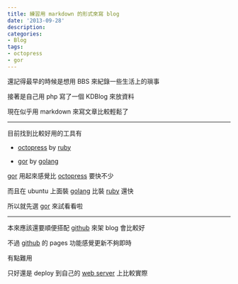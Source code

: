 ```yaml
---
title: 練習用 markdown 的形式來寫 blog
date: '2013-09-28'
description:
categories:
- Blog
tags:
- octopress
- gor
---
```


還記得最早的時候是想用 BBS 來紀錄一些生活上的瑣事

接著是自己用 php 寫了一個 KDBlog 來放資料

現在似乎用 markdown 來寫文章比較輕鬆了

---

目前找到比較好用的工具有

- [octopress][] by [ruby][]

- [gor][] by [golang][]

[gor][] 用起來感覺比 [octopress][] 要快不少

而且在 ubuntu 上面裝 [golang][] 比裝 [ruby][] 還快

所以就先選 [gor][] 來試看看啦

---

本來應該還要順便搭配 [github][] 來架 blog 會比較好

不過 [github][] 的 pages 功能感覺更新不夠即時

有點難用

只好還是 deploy 到自己的 [web server][tsaikd] 上比較實際

[tsaikd]: http://www.tsaikd.org/
[octopress]: http://octopress.org/
[gor]: https://github.com/wendal/gor/
[ruby]: https://www.ruby-lang.org/
[golang]: http://golang.org/
[github]: https://github.com/


